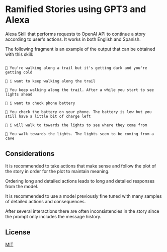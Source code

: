 # Ramified Stories using GPT3 and Alexa

Alexa Skill that performs requests to OpenAI API to continue a story according to user's actions. It works in both English and Spanish.

The following fragment is an example of the output that can be obtained with this skill:

```

🤖 You're walking along a trail but it's getting dark and you're getting cold

👤 i want to keep walking along the trail

🤖 You keep walking along the trail. After a while you start to see lights ahead

👤 i want to check phone battery

🤖 You check the battery on your phone. The battery is low but you still have a little bit of charge left

👤 i will walk to towards the lights to see where they come from

🤖 You walk towards the lights. The lights seem to be coming from a cave

```

## Considerations

It is recommended to take actions that make sense and follow the plot of the story in order for the plot to maintain meaning.

Ordering long and detailed actions leads to long and detailed responses from the model.

It is recommended to use a model previously fine tuned with many samples of detailed actions and consequences.

After several interactions there are often inconsistencies in the story since the prompt only includes the message history.

## License

[MIT](LICENSE)